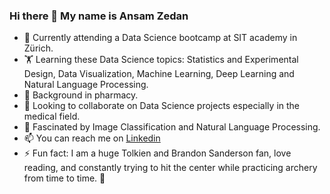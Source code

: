 ### Hi there 👋 My name is Ansam Zedan


- 🔭 Currently attending a Data Science bootcamp at SIT academy in Zürich. 
- :weight_lifting: Learning these Data Science topics: Statistics and Experimental Design, Data Visualization, Machine Learning, Deep Learning and Natural Language Processing.
- 🌱 Background in pharmacy.
- 👯 Looking to collaborate on Data Science projects especially in the medical field.
- 🤔 Fascinated by Image Classification and Natural Language Processing. 
- 📫 You can reach me on [Linkedin](https://www.linkedin.com/in/ansam-zedan-87940772/)
- ⚡ Fun fact: I am a huge Tolkien and Brandon Sanderson fan, love reading, and constantly trying to hit the center while practicing archery from time to time. :bow_and_arrow: 
